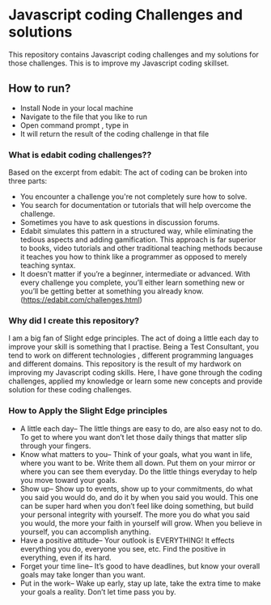 # Javascript coding Challenges and solutions
This repository contains Javascript coding challenges and my solutions for those challenges.
This is to improve my Javascript coding skillset.

## How to run?
* Install Node in your local machine
* Navigate to the file that you like to run
* Open command prompt , type in <node> <filename>
* It will return the result of the coding challenge in that file

### What is edabit coding challenges??
Based on the excerpt from edabit:
The act of coding can be broken into three parts:
* You encounter a challenge you're not completely sure how to solve.
* You search for documentation or tutorials that will help overcome the challenge.
* Sometimes you have to ask questions in discussion forums.
* Edabit simulates this pattern in a structured way, while eliminating the tedious aspects and adding gamification. This approach is far superior to books, video tutorials and other traditional teaching methods because it teaches you how to think like a programmer as opposed to merely teaching syntax.
* It doesn’t matter if you’re a beginner, intermediate or advanced. With every challenge you complete, you’ll either learn something new or you’ll be getting better at something you already know.
(https://edabit.com/challenges.html) 


### Why did I create this repository?
I am a big fan of Slight edge principles. The act of doing a little each day to improve your skill is something that I practise.
Being a Test Consultant, you tend to work on different technologies , different programming languages and different domains.
This repository is the result of my hardwork on improving my Javascript coding skills.
Here, I have gone through the coding challenges,
applied my knowledge or learn some new concepts and provide solution for these coding challenges.


### How to Apply the Slight Edge principles
* A little each day– The little things are easy to do, are also easy not to do. To get to where you want don’t let those daily things that matter slip through your fingers.
* Know what matters to you– Think of your goals, what you want in life, where you want to be.  Write them all down. Put them on your mirror or where you can see them everyday.  Do the little things everyday to help you move toward your goals.
* Show up–  Show up to events, show up to your commitments, do what you said you would do, and do it by when you said you would.  This one can be super hard when you don’t feel like doing something, but build your personal integrity with yourself.  The more you do what you said you would, the more your faith in yourself will grow.  When you believe in yourself, you can accomplish anything.
* Have a positive attitude– Your outlook is EVERYTHING!  It effects everything you do, everyone you see, etc.  Find the positive in everything, even if its hard.
* Forget your time line–  It’s good to have deadlines, but know your overall goals may take longer than you want.
* Put in the work– Wake up early, stay up late, take the extra time to make your goals a reality. Don’t let time pass you by.
